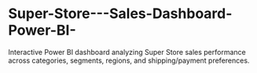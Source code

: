 # Super-Store---Sales-Dashboard-Power-BI-
Interactive Power BI dashboard analyzing Super Store sales performance across categories, segments, regions, and shipping/payment preferences.
